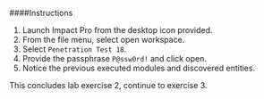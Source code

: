 ####Instructions

1. Launch Impact Pro from the desktop icon provided. 
2. From the file menu, select open workspace.
3. Select ``Penetration Test 18``.
4. Provide the passphrase ``P@ssw0rd!`` and click open. 
5. Notice the previous executed modules and discovered entities. 

This concludes lab exercise 2, continue to exercise 3.
